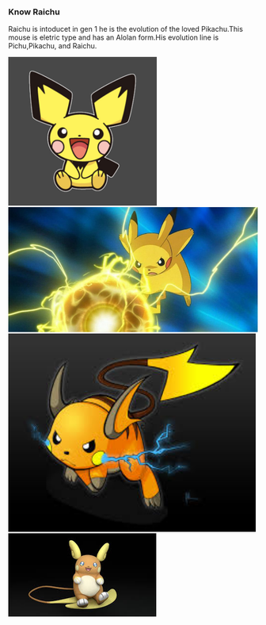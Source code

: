 ### Know Raichu
Raichu is intoducet in gen 1 he is the evolution of the loved Pikachu.This mouse is eletric type and has an Alolan form.His evolution line is Pichu,Pikachu, and Raichu.

<img src="Pichu.jpg" height="300" width="300"/>
<img src="Pikachu.jpg" heigth="400" width="600"/>
<img src="Raichu.jpeg" height="400" width="500"/>
<img src="Alolan raichu.jpeg"/>
